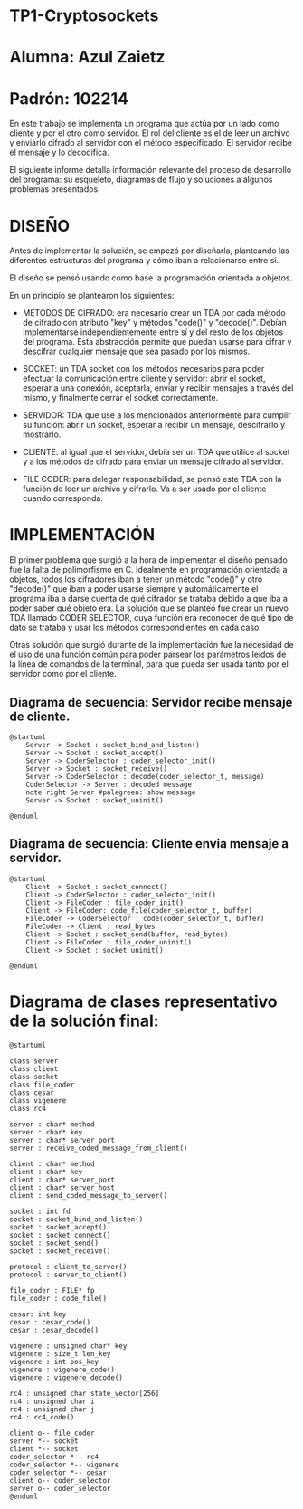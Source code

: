 # TP1-Cryptosockets
# Alumna: Azul Zaietz
# Padrón: 102214

En este trabajo se implementa un programa que actúa por un lado como cliente y por el otro como servidor. El rol del cliente es el de leer un archivo y enviarlo cifrado al servidor con el método especificado. El servidor recibe el mensaje y lo decodifica.

El siguiente informe detalla información relevante del proceso de desarrollo del programa: su esqueleto, diagramas de flujo y soluciones a algunos problemas presentados.

# DISEÑO

Antes de implementar la solución, se empezó por diseñarla, planteando las diferentes estructuras del programa y cómo iban a relacionarse entre sí. 

El diseño se pensó usando como base la programación orientada a objetos.

En un principio se plantearon los siguientes:

- METODOS DE CIFRADO: era necesario crear un TDA por cada método de cifrado con atributo "key" y métodos "code()" y "decode()". 
Debían implementarse independientemente entre sí y del resto de los objetos del programa. Esta abstracción permite que puedan usarse para cifrar y descifrar cualquier mensaje que sea pasado por los mismos.

- SOCKET: un TDA socket con los métodos necesarios para poder efectuar la comunicación entre cliente y servidor: abrir el socket, esperar a una conexión, aceptarla, enviar y recibir mensajes a través del mismo, y finalmente cerrar el socket correctamente.

- SERVIDOR: TDA que use a los mencionados anteriormente para cumplir su función: abrir un socket, esperar a recibir un mensaje, descifrarlo y mostrarlo.

- CLIENTE: al igual que el servidor, debía ser un TDA que utilice al socket y a los métodos de cifrado para enviar un mensaje cifrado al servidor.

- FILE CODER: para delegar responsabilidad, se pensó este TDA con la función de leer un archivo y cifrarlo. Va a ser usado por el cliente cuando corresponda.


# IMPLEMENTACIÓN

El primer problema que surgió a la hora de implementar el diseño pensado fue la falta de polimorfismo en C. Idealmente en programación orientada a objetos, todos los cifradores iban a tener un método "code()" y otro "decode()" que iban a poder usarse siempre y automáticamente el programa iba a darse cuenta de qué cifrador se trataba debido a que iba a poder saber qué objeto era. 
La solución que se planteó fue crear un nuevo TDA llamado CODER SELECTOR, cuya función era reconocer de qué tipo de dato se trataba y usar los métodos correspondientes en cada caso. 

Otras solución que surgió durante de la implementación fue la necesidad de el uso de una función común para poder parsear los parámetros leídos de la línea de comandos de la terminal, para que pueda ser usada tanto por el servidor como por el cliente.

## Diagrama de secuencia: Servidor recibe mensaje de cliente.

```plantuml
@startuml
    Server -> Socket : socket_bind_and_listen()
    Server -> Socket : socket_accept()
    Server -> CoderSelector : coder_selector_init()
    Server -> Socket : socket_receive()
    Server -> CoderSelector : decode(coder_selector_t, message)
    CoderSelector -> Server : decoded message
    note right Server #palegreen: show message
    Server -> Socket : socket_uninit()
    
@enduml
```
## Diagrama de secuencia: Cliente envia mensaje a servidor.

```plantuml
@startuml
    Client -> Socket : socket_connect()
    Client -> CoderSelector : coder_selector_init()
    Client -> FileCoder : file_coder_init()
    Client -> FileCoder: code_file(coder_selector_t, buffer)
    FileCoder -> CoderSelector : code(coder_selector_t, buffer)
    FileCoder -> Client : read_bytes
    Client -> Socket : socket_send(buffer, read_bytes)
    Client -> FileCoder : file_coder_uninit()
    Client -> Socket : socket_uninit()
    
@enduml
```
# Diagrama de clases representativo de la solución final:

```plantuml
@startuml

class server
class client
class socket
class file_coder
class cesar
class vigenere
class rc4

server : char* method
server : char* key
server : char* server_port
server : receive_coded_message_from_client()

client : char* method
client : char* key
client : char* server_port
client : char* server_host
client : send_coded_message_to_server()

socket : int fd
socket : socket_bind_and_listen()
socket : socket_accept()
socket : socket_connect()
socket : socket_send()
socket : socket_receive()

protocol : client_to_server()
protocol : server_to_client()

file_coder : FILE* fp
file_coder : code_file()

cesar: int key
cesar : cesar_code()
cesar : cesar_decode()

vigenere : unsigned char* key
vigenere : size_t len_key
vigenere : int pos_key
vigenere : vigenere_code()
vigenere : vigenere_decode()

rc4 : unsigned char state_vector[256]
rc4 : unsigned char i
rc4 : unsigned char j
rc4 : rc4_code()

client o-- file_coder
server *-- socket
client *-- socket
coder_selector *-- rc4
coder_selector *-- vigenere
coder_selector *-- cesar
client o-- coder_selector
server o-- coder_selector
@enduml
```
